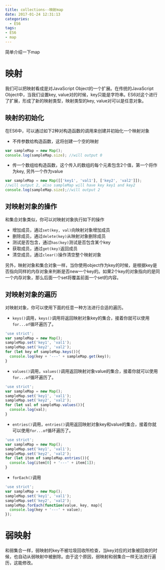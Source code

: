```yaml
---
title: collections--映射map
date: 2017-01-24 12:31:13
categories:
  - ES6
tags:
- ES6
- map
---
```

简单介绍一下map
<!--more-->
# 映射  
我们可以把映射看成是对JavaScript Object的一个扩展。在传统的JavaScript Object中，当我们设置key, value对的时候，key只能是字符串。ES6对这个进行了扩展，形成了新的映射类型，映射类型的key, value对可以是任意对象。  

## 映射的初始化  
在ES6中，可以通过如下2种对构造函数的调用来创建并初始化一个映射对象  
* 不传参数给构造函数，这将创建一个空的映射  
```javascript  
var sampleMap = new Map();
console.log(sampleMap.size); //will output 0
```

* 传一个数组给构造函数，这个传入的数组的每个元素包含2个值，第一个将作为key, 另外一个作为value  
```javascript  
var sampleMap = new Map([['key1', 'val1'], ['key2', 'val2']]);
//will output 2, also sampleMap will have key key1 and key2
console.log(sampleMap.size);//will output 2
```

## 对映射对象的操作  
和集合对象类似，你可以对映射对象执行如下的操作  
* 增加成员，通过`set(key, val)`向映射对象增加成员  
* 删除成员，通过`delete(key)`从映射对象删除成员
* 测试是否包含，通过`has(key)`测试是否包含某个key
* 获取成员，通过`get(key)`返回成员
* 清空成员，通过`clear()`操作清空整个映射对象  

另外，映射对象和集合对象一样，当你使用object作为key的时候，是根据key是否指向同样的内存对象来判断是否new一个key的。如果2个key的对象指向的是同一个内存对象，那么后面一个set将覆盖前面一个set的内容。  

## 对映射对象的遍历  
对映射对象，你可以使用下面的任意一种方法进行合适的遍历。  
- `keys()`调用，`keys()`调用将返回映射对象key的集合，接着你就可以使用`for...of`循环遍历了。  
```javascript   
'use strict';
var sampleMap = new Map();
sampleMap.set('key1', 'val1');
sampleMap.set('key2', 'val2');
for (let key of sampleMap.keys()){
  console.log(key + '---' + sampleMap.get(key));
}
```

- `values()`调用，`values()`调用返回映射对象value的集合，接着你就可以使用`for...of`循环遍历了。

```javascript   
'use strict';
var sampleMap = new Map();
sampleMap.set('key1', 'val1');
sampleMap.set('key2', 'val2');
for (let val of sampleMap.values()){
  console.log(val);
}
```

- `entries()`调用，`entries()`调用返回映射对象key和value的集合，接着你就可以使用`for...of`循环遍历了。  
```javascript   
'use strict';
var sampleMap = new Map();
sampleMap.set('key1', 'val1');
sampleMap.set('key2', 'val2');
for (let item of sampleMap.entries()){
  console.log(item[0] + '---' + item[1]);
}
```

- `forEach()`调用 
```javascript  
'use strict';
var sampleMap = new Map();
sampleMap.set('key1', 'val1');
sampleMap.set('key2', 'val2');
sampleMap.forEach(function(value, key, map){
  console.log(key + '---' + value);
});
```

# 弱映射  
和弱集合一样，弱映射的key不被垃圾回收所检查，当key对应的对象被回收的时候，也自动从弱映射中被删除。由于这个原因，弱映射和弱集合一样无法进行遍历，这能修改。
